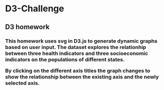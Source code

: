 # D3-Challenge
<h2>D3 homework</h2>

<a href = "https://github.com/UncleBacon/D3-Challenge/blob/master/images/D3gif.gif"></a>

<h3><p>This homework uses svg in D3.js to generate dynamic graphs based on user input. The dataset explores the relationhip between three health indicators and three socioeconomic indicators on the populations of different states.</p>

<p>By clicking on the different axis titles the graph changes to show the relationship between the existing axis and the newly selected axis.</p></h3>
